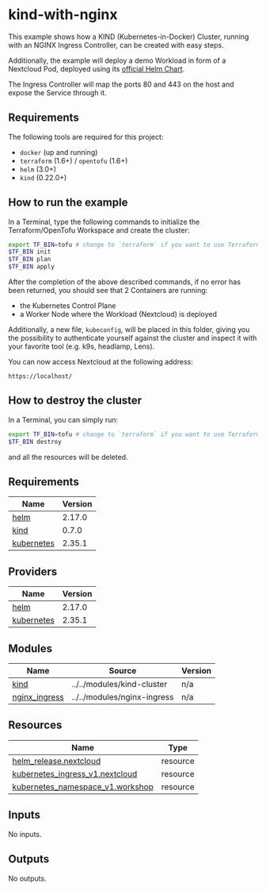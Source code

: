 # kind-with-nginx

This example shows how a KIND (Kubernetes-in-Docker) Cluster, running with an NGINX Ingress Controller, can be created with easy steps.

Additionally, the example will deploy a demo Workload in form of a Nextcloud Pod, deployed using its [official Helm Chart](https://github.com/nextcloud/helm).

The Ingress Controller will map the ports 80 and 443 on the host and expose the Service through it.

## Requirements

The following tools are required for this project:

* `docker` (up and running)
* `terraform` (1.6+) / `opentofu` (1.6+)
* `helm` (3.0+)
* `kind` (0.22.0+)

## How to run the example

In a Terminal, type the following commands to initialize the Terraform/OpenTofu Workspace and create the cluster:

```sh
export TF_BIN=tofu # change to `terraform` if you want to use Terraform instead of OpenTofu
$TF_BIN init
$TF_BIN plan
$TF_BIN apply
```

After the completion of the above described commands, if no error has been returned, you should see that 2 Containers are running: 

* the Kubernetes Control Plane
* a Worker Node where the Workload (Nextcloud) is deployed

Additionally, a new file, `kubeconfig`, will be placed in this folder, giving you the possibility to authenticate yourself against the cluster and inspect it with your favorite tool (e.g. k9s, headlamp, Lens).

You can now access Nextcloud at the following address:

`https://localhost/`

## How to destroy the cluster

In a Terminal, you can simply run:

```sh
export TF_BIN=tofu # change to `terraform` if you want to use Terraform instead of OpenTofu
$TF_BIN destroy
```

and all the resources will be deleted.
<!-- BEGIN_TF_DOCS -->
## Requirements

| Name | Version |
|------|---------|
| <a name="requirement_helm"></a> [helm](#requirement\_helm) | 2.17.0 |
| <a name="requirement_kind"></a> [kind](#requirement\_kind) | 0.7.0 |
| <a name="requirement_kubernetes"></a> [kubernetes](#requirement\_kubernetes) | 2.35.1 |

## Providers

| Name | Version |
|------|---------|
| <a name="provider_helm"></a> [helm](#provider\_helm) | 2.17.0 |
| <a name="provider_kubernetes"></a> [kubernetes](#provider\_kubernetes) | 2.35.1 |

## Modules

| Name | Source | Version |
|------|--------|---------|
| <a name="module_kind"></a> [kind](#module\_kind) | ../../modules/kind-cluster | n/a |
| <a name="module_nginx_ingress"></a> [nginx\_ingress](#module\_nginx\_ingress) | ../../modules/nginx-ingress | n/a |

## Resources

| Name | Type |
|------|------|
| [helm_release.nextcloud](https://registry.terraform.io/providers/hashicorp/helm/2.17.0/docs/resources/release) | resource |
| [kubernetes_ingress_v1.nextcloud](https://registry.terraform.io/providers/hashicorp/kubernetes/2.35.1/docs/resources/ingress_v1) | resource |
| [kubernetes_namespace_v1.workshop](https://registry.terraform.io/providers/hashicorp/kubernetes/2.35.1/docs/resources/namespace_v1) | resource |

## Inputs

No inputs.

## Outputs

No outputs.
<!-- END_TF_DOCS -->